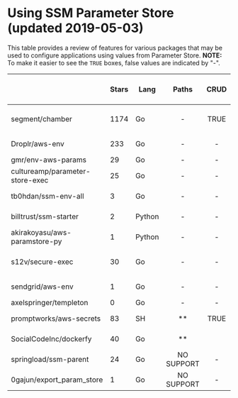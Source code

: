# Using SSM Parameter Store (updated 2019-05-03)
This table provides a review of features for various packages that may be used to configure applications using values from Parameter Store.  **NOTE:**  To make it easier to see the `TRUE` boxes, false values are indicated by "-".

|                                 | Stars | Lang   | Paths | CRUD | Config in ENV | Path to ENV | .env | Other Export | Key-Level | Path-Level | Multiple Paths | Recursive | Lower Case | Preserve Case | Upper Case | Preserve ENV | Clean ENV | Notes&nbsp;&nbsp;&nbsp;&nbsp;&nbsp;&nbsp;&nbsp;&nbsp;&nbsp;&nbsp;&nbsp;&nbsp;&nbsp;&nbsp;&nbsp;&nbsp;&nbsp;&nbsp;&nbsp;&nbsp;&nbsp;&nbsp;&nbsp;&nbsp;&nbsp;&nbsp;&nbsp;&nbsp;&nbsp;&nbsp;&nbsp;&nbsp;&nbsp;&nbsp;&nbsp;&nbsp;&nbsp;&nbsp;&nbsp;&nbsp;&nbsp;&nbsp;&nbsp;&nbsp;&nbsp;&nbsp;&nbsp;&nbsp;&nbsp;&nbsp;&nbsp;&nbsp;&nbsp;&nbsp;&nbsp;&nbsp;&nbsp;&nbsp;&nbsp;&nbsp;&nbsp;&nbsp;&nbsp;&nbsp;&nbsp;&nbsp;&nbsp;&nbsp;&nbsp;&nbsp;&nbsp;&nbsp;&nbsp;&nbsp;&nbsp;&nbsp;&nbsp; |
| ------------------------------- | ----- | ------ | :------: | :--: | :-----------: | :---------: | :--: | :----------: | :-------: | :--------: | :------------: | :----: | :--------: | :-----------: | :--------: | :----------: | :-------: | -------------------------------------------------------------------------------------------------------------- |
| segment/chamber                 | 1174  | Go     | -          | TRUE | -             | TRUE        | TRUE | TRUE         | -         | TRUE       |                |        | TRUE       | TRUE          |            | -            | -         | A larger package that includes a bunch of related features like management of SSM variables (i.e. CRUD column).                                                                                                                |
| Droplr/aws-env                  | 233   | Go     | -          | -    | -             | TRUE        | TRUE | -            | -         | TRUE       | -              | TRUE   | -          | TRUE          | -          | -            | -         | Must be executed using `eval`.  Recursive keys are combined with `_` but preserve case.                                                                                                                |
| gmr/env-aws-params              | 29    | Go     | -          | -    |               | TRUE        | -    | **           | -         | TRUE       | TRUE           |        | -          | TRUE          | TRUE       |              | TRUE      | Can generate an SH file with export commands.                                                                                                               |
| cultureamp/parameter-store-exec | 25    | Go     | -          | -    | -             | TRUE        |      |              | -         | TRUE       | -              | TRUE   | -          | -             | TRUE       | -            | -         | Ideal as an `endpoint`.  Recursive keys are combined with `_` and capitalized.                                                                                                                |
| tb0hdan/ssm-env-all             | 3     | Go     | -          | -    | -             | TRUE        | -    | -            |           | TRUE       | TRUE           |        |            |               |            |              |           | README not terribly clear on the resulting environment variables.                                                                                        |
| billtrust/ssm-starter           | 2     | Python | -          | -    | -             | TRUE        | TRUE | -            | -         | TRUE       | TRUE           | -      | -          | TRUE          | -          | -            | -         | Option to abort or overwrite duplicate paramters when multiple paths are used.                                                                                                          |
| akirakoyasu/aws-paramstore-py   | 1     | Python | -          | -    | -             | TRUE        | -    | -            | -         | TRUE       | --          | **     | -          | TRUE          | -          | -            | -         | Nested paths appear to be preserved in key names with `/`                                                                    |
| s12v/secure-exec                | 30    | Go     | -          | -    | TRUE          | -           | -    | -        | TRUE      | -          | -              | -      | N/A        | N/A           | N/A        | -            | -         | Uses prefixes on existing ENV variables (e.g. {aws-ssm} and {aws-kms}), the latter decrypts an ecrypted string |
| sendgrid/aws-env                | 1     | Go     | -          | -    | TRUE          | -           | -    | **           | TRUE      | -          | -              | -      | N/A        | N/A           | N/A        | -            | -         | Uses prefixes on exisitng ENV variables.  Has an -f flag for replacing namespaced strings in files                                                        |
| axelspringer/templeton          | 0     | Go     | -          | -    | TRUE          | -           | -    | -            | TRUE      | -          | -              | -      | N/A        | N/A           | N/A        | -            | -         |                                                                                                                |
| promptworks/aws-secrets         | 83    | SH     | **         | TRUE | -             | **          | -    | -            | -         | **         | **             | -      | -          | TRUE          | -          | -            | -         | Internal "service" model that doesn't map directly to paths/keys                                               |
| SocialCodeInc/dockerfy          | 40    | Go     | **         |      |               |             |      |              |           |            |                |        |            |               |            |              |           | Very extensive launcher project with SSM Support only found in an unmerged (old) PR                                                                    |
| springload/ssm-parent           | 24    | Go     | NO SUPPORT | -    | -             | TRUE        | TRUE | TRUE         | TRUE      | -          | -              | -      | -          | TRUE          | -          | -            | -         | Expects to expand JSON values (but supports other formats)                                                     |
| 0gajun/export_param_store       | 1     | Go     | NO SUPPORT | -    |               |             |      |              | TRUE      | -          | -              | -      |            |               |            |              |           |                                                                                                                |
